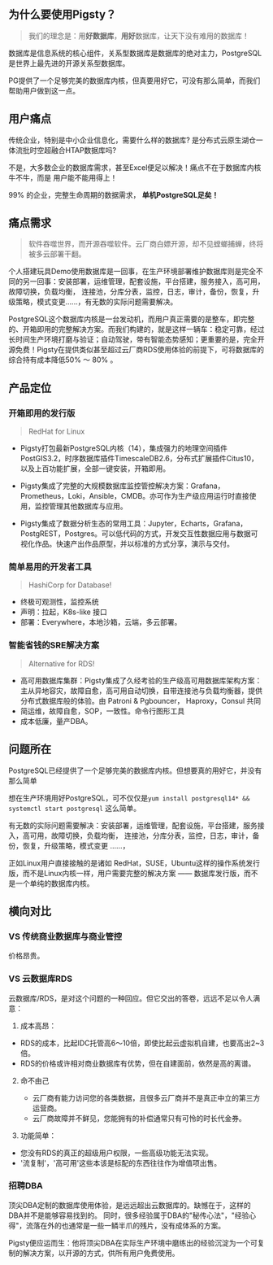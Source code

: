 ## 为什么要使用Pigsty？

> 我们的理念是：用**好数据库**，**用好**数据库，让天下没有难用的数据库！


数据库是信息系统的核心组件，关系型数据库是数据库的绝对主力，PostgreSQL是世界上最先进的开源关系型数据库。

PG提供了一个足够完美的数据库内核，但真要用好它，可没有那么简单，而我们帮助用户做到这一点。



## 用户痛点

传统企业，特别是中小企业信息化，需要什么样的数据库? 是分布式云原生湖仓一体流批时空超融合HTAP数据库吗?

不是，大多数企业的数据库需求，甚至Excel便足以解决！痛点不在于数据库内核牛不牛，而是 用户能不能用得上！

99% 的企业，完整生命周期的数据需求， **单机PostgreSQL足矣！**



## 痛点需求

> 软件吞噬世界，而开源吞噬软件。云厂商白嫖开源，却不见螳螂捕蝉，终将被多云部署干翻。

个人搭建玩具Demo使用数据库是一回事，在生产环境部署维护数据库则是完全不同的另一回事：安装部署，运维管理，配套设施，平台搭建，服务接入，高可用，故障切换，负载均衡， 连接池，分库分表，监控，日志，审计，备份，恢复，升级策略，模式变更......，有无数的实际问题需要解决。

PostgreSQL这个数据库内核是一台发动机，而用户真正需要的是整车，即完整的、开箱即用的完整解决方案。而我们构建的，就是这样一辆车：稳定可靠，经过长时间生产环境打磨与验证；自动驾驶，带有智能态势感知；更重要的是，完全开源免费！Pigsty在提供类似甚至超过云厂商RDS使用体验的前提下，可将数据库的综合持有成本降低50% ～ 80% 。



## 产品定位

### 开箱即用的发行版

> RedHat for Linux

* Pigsty打包最新PostgreSQL内核（14），集成强力的地理空间插件PostGIS3.2，时序数据库插件TimescaleDB2.6，分布式扩展插件Citus10，以及上百功能扩展，全部一键安装，开箱即用。

* Pigsty集成了完整的大规模数据库监控管控解决方案：Grafana，Prometheus，Loki，Ansible，CMDB。亦可作为生产级应用运行时直接使用，监控管理其他数据库与应用。

* Pigsty集成了数据分析生态的常用工具：Jupyter，Echarts，Grafana，PostgREST，Postgres。可以低代码的方式，开发交互性数据应用与数据可视化作品。快速产出作品原型，并以标准的方式分享，演示与交付。



### 简单易用的开发者工具

> HashiCorp for Database!

* 终极可观测性，监控系统
* 声明：拉起，K8s-like 接口
* 部署：Everywhere，本地沙箱，云端，多云部署。



### 智能省钱的SRE解决方案

> Alternative for RDS!

* 高可用数据库集群：Pigsty集成了久经考验的生产级高可用数据库架构方案：主从异地容灾，故障自愈，高可用自动切换，自带连接池与负载均衡器，提供分布式数据库般的体验。由 Patroni & Pgbouncer， Haproxy，Consul 共同
* 简运维，故障自愈，SOP，一致性。命令行图形工具
* 成本低廉，量产DBA。



## 问题所在

PostgreSQL已经提供了一个足够完美的数据库内核。但想要真的用好它，并没有那么简单

想在生产环境用好PostgreSQL，可不仅仅是`yum install postgresql14* && systemctl start postgresql` 这么简单。

有无数的实际问题需要解决：安装部署，运维管理，配套设施，平台搭建，服务接入，高可用，故障切换，负载均衡， 连接池，分库分表，监控，日志，审计，备份，恢复，升级策略，模式变更 ……，

正如Linux用户直接接触的是诸如 RedHat，SUSE，Ubuntu这样的操作系统发行版，而不是Linux内核一样，用户需要完整的解决方案 —— 数据库发行版，而不是一个单纯的数据库内核。



## 横向对比

### VS 传统商业数据库与商业管控

价格昂贵。

### VS 云数据库RDS

云数据库/RDS，是对这个问题的一种回应。但它交出的答卷，远远不足以令人满意：

1. 成本高昂：
  * RDS的成本，比起IDC托管高6～10倍，即使比起云虚拟机自建，也要高出2~3倍。
  * RDS的价格或许相对商业数据库有优势，但在自建面前，依然是高的离谱。

2. 命不由己
   * 云厂商有能力访问您的各类数据，且很多云厂商并不是真正中立的第三方运营商。
   * 云厂商故障并不鲜见，您能拥有的补偿通常只有可怜的时长代金券。
   
3. 功能简单：
  * 您没有RDS的真正的超级用户权限，一些高级功能无法实现。
  * '流复制'，'高可用'这些本该是标配的东西往往作为增值项出售。


### 招聘DBA

顶尖DBA定制的数据库使用体验，是远远超出云数据库的。缺憾在于，这样的DBA并不是能够容易找到的。
同时，很多经验属于DBA的"秘传心法"，"经验心得"，流落在外的也通常是一些一鳞半爪的残片，没有成体系的方案。

Pigsty便应运而生：他将顶尖DBA在实际生产环境中磨练出的经验沉淀为一个可复制的解决方案，以开源的方式，供所有用户免费使用。


